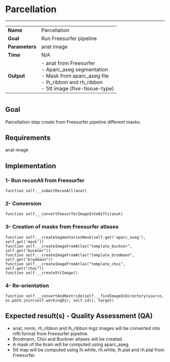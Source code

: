 # Parcellation
---

|                |                                                       |
|----------------|-------------------------------------------------------|
|**Name**        | Parcellation                                          |
|**Goal**        | Run Freesurfer pipeline                                |
|**Parameters**  | anat image                                            |
|**Time**        | N/A                                                   |
|**Output**      | - anat from Freesurfer <br> - Aparc_aseg segmentation <br> - Mask from aparc_aseg file <br> - lh_ribbon and rh_ribbon <br> - 5tt image (five-tissue-type)|

#

## Goal

Parcellation step create from Freesurfer pipeline different masks.

## Requirements

anat image

## Implementation

### 1- Run reconAll from Freesurfer

```{.python}
function self.__submitReconAll(anat)
```

### 2- Conversion

```{.python}
function self.__convertFeesurferImageIntoNifti(anat)
```

### 3- Creation of masks from Freesurfer atlases

```{.python}
function self.__createSegmentationMask(self.get('aparc_aseg'), self.get('mask'))
function self.__createImageFromAtlas("template_buckner", self.get("buckner"))
function self.__createImageFromAtlas("template_brodmann", self.get("brodmann"))
function self.__createImageFromAtlas("template_choi", self.get("choi"))
function self.__create5ttImage()
```

### 4- Re-orientation

```{.python}
function self.__convertAndRestride(self.__findImageInDirectory(source, os.path.join(self.workingDir, self.id)), target)
```

## Expected result(s) - Quality Assessment (QA)

- anat, norm, rh_ribbon and lh_ribbon mgz images will be converted into nifti format from Freesurfer pipeline.
- Brodmann, Choi and Buckner atlases will be created.
- A mask of the brain will be computed using aparc_aseg.
- 5tt map will be computed using lh.white, rh.white, lh.pial and rh.pial from Freesurfer.


